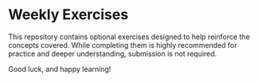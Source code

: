 # Weekly Exercises
This repository contains optional exercises designed to help reinforce the concepts covered. While completing them is highly recommended for practice and deeper understanding, submission is not required.

Good luck, and happy learning!
